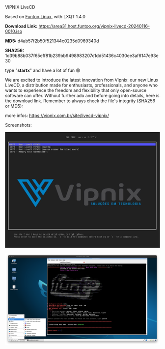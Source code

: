 VIPNIX LiveCD

Based on [Funtoo Linux](https://funtoo.org/), with LXQT 1.4.0

**Download Link:** <https://area31.host.funtoo.org/vipnix-livecd-20240116-0010.iso>

**MD5:** d4ab57f2b50f521344c0235d0969340d

**SHA256:** 1d39b88b037f65eff81b239bb9498983207c1dd51436c4030ee3af6147e93e30

type "**startx**" and have a lot of fun 😄

We are excited to introduce the latest innovation from Vipnix: our new Linux LiveCD, a distribution made for enthusiasts, professionals, and anyone who wants to experience the freedom and flexibility that only open-source software can offer. Without further ado and before going into details, here is the download link. Remember to always check the file's integrity (SHA256 or MD5):

more infos: <https://vipnix.com.br/site/livecd-vipnix/>

Screenshots:

![GRUB Vipnix LiveCD](screenshots/grub-vipnix-livecd.jpg)

![LXQT Vipnix LiveCD](screenshots/lxqt-vipnix-livecd.png)

